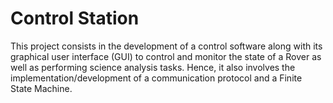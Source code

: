 # Control Station

This project consists in the development of a control software along with its graphical user interface (GUI) to control and monitor the state of a Rover as well as performing science analysis tasks. Hence, it also involves the implementation/development of a communication protocol and a Finite State Machine.
